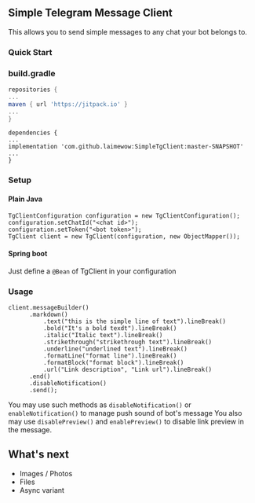 ## Simple Telegram Message Client

This allows you to send simple messages to any chat your bot belongs to.

### Quick Start

### build.gradle
```gradle
repositories {
...
maven { url 'https://jitpack.io' }
...
}
```


```
dependencies {
...
implementation 'com.github.laimewow:SimpleTgClient:master-SNAPSHOT'
...
}
```


### Setup

#### Plain Java

```
TgClientConfiguration configuration = new TgClientConfiguration();
configuration.setChatId("<chat id>");
configuration.setToken("<bot token>");
TgClient client = new TgClient(configuration, new ObjectMapper());
```

#### Spring boot

Just define a `@Bean` of TgClient in your configuration

### Usage

```
client.messageBuilder()
      .markdown()
          .text("this is the simple line of text").lineBreak()
          .bold("It's a bold texdt").lineBreak()
          .italic("Italic text").lineBreak()
          .strikethrough("strikethrough text").lineBreak()
          .underline("underlined text").lineBreak()
          .formatLine("format line").lineBreak()
          .formatBlock("format block").lineBreak()
          .url("Link description", "Link url").lineBreak()
      .end()
      .disableNotification()
      .send();
```

You may use such methods as `disableNotification()` or `enableNotification()` to manage push sound of bot's message
You also may use `disablePreview()` and `enablePreview()` to disable link preview in the message.

## What's next

- Images / Photos
- Files
- Async variant